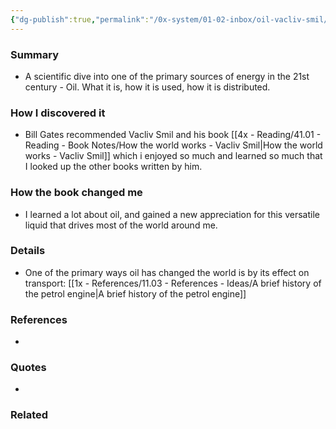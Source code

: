 ```yaml
---
{"dg-publish":true,"permalink":"/0x-system/01-02-inbox/oil-vacliv-smil/","title":"Oil - Vacliv Smil","dgShowBacklinks":false}
---
```



### Summary
- A scientific dive into one of the primary sources of energy in the 21st century - Oil. What it is, how it is used, how it is distributed.

### How I discovered it
- Bill Gates recommended Vacliv Smil and his book [[4x - Reading/41.01 - Reading - Book Notes/How the world works - Vacliv Smil\|How the world works - Vacliv Smil]] which i enjoyed so much and learned so much that I looked up the other books written by him.

### How the book changed me
- I learned a lot about oil, and gained a new appreciation for this versatile liquid that drives most of the world around me.

### Details
- One of the primary ways oil has changed the world is by its effect on transport: [[1x - References/11.03 - References - Ideas/A brief history of the petrol engine\|A brief history of the petrol engine]]

### References
- 

### Quotes
- 

### Related

